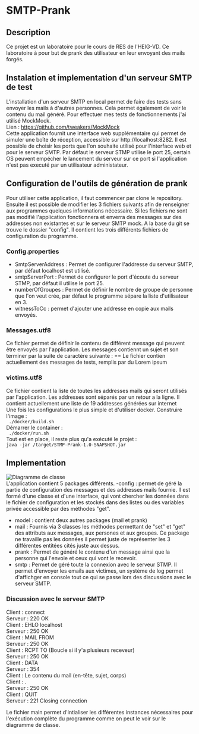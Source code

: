 # SMTP-Prank
## Description
Ce projet est un laboratoire pour le cours de RES de l'HEIG-VD. Ce laboratoire à pour but de prank des utilisateur en leur envoyant des mails forgés.
## Instalation et implementation d'un serveur SMTP de test
L'installation d'un serveur SMTP en local permet de faire des tests sans envoyer les mails à d'autres personnes. Cela permet également de voir le contenu du mail généré.
Pour effectuer mes tests de fonctionnements j'ai utilisé MockMock. <br> Lien : https://github.com/tweakers/MockMock <br>
Cette application fournit une interface web supplémentaire qui permet de simuler une boîte de réception, accessible sur http://localhost:8282. Il est possible de choisir les ports que l'on souhaite utilisé pour l'interface web et pour le serveur SMTP. Par défaut le serveur STMP utilise le port 25, certain OS peuvent empécher le lancement du serveur sur ce port si l'application n'est pas executé par un utilisateur administateur.
## Configuration de l'outils de génération de prank
Pour utiliser cette application, il faut commencer par clone le repository. Ensuite il est possible de modifier les 3 fichiers suivants afin de renseigner aux programmes quelques informations nécessaire. Si les fichiers ne sont pas modifié l'application fonctionnera et enverra des messages sur des addresses non existantes et sur le serveur SMTP mock.
A la base du git se trouve le dossier "config". Il contient les trois différents fichiers de configuration du programme.
### Config.properties 
- SmtpServerAddress : Permet de configurer l'addresse du serveur SMTP, par défaut localhost est utilisé. 
- smtpServerPort : Permet de configurer le port d'écoute du serveur STMP, par défaut il utilise le port 25.
- numberOfGroupes : Permet de définir le nombre de groupe de personne que l'on veut crée, par défaut le programme sépare la liste d'utilisateur en 3.
- witnessToCc : permet d'ajouter une addresse en copie aux mails envoyés.
### Messages.utf8
Ce fichier permet de définir le contenu de différent message qui peuvent être envoyés par l'application. Les messages contiennt un sujet et son terminer par la suite de caractère suivante : ==
Le fichier contien actuellement des messages de tests, remplis par du Lorem ipsum
### victims.utf8
Ce fichier contient la liste de toutes les addresses mails qui seront utilisés par l'application. Les addresses sont séparés par un retour a la ligne. Il contient actuellement une liste de 19 addresses générées sur internet <br>
Une fois les configurations le plus simple et d'utiliser docker.
Construire l'image : <br>
``` ./docker/build.sh```<br>
Démarrer le container : <br>
``` ./docker/run.sh```<br>
Tout est en place, il reste plus qu'a exécuté le projet : <br>
``` java -jar /target/STMP-Prank-1.0-SNAPSHOT.jar ```<br>
## Implementation
![Diagramme de classe](figures/STMP-prank.png)<br>
L'application contient 5 packages différents. 
-config : permet de géré la partie de configuration des messages et des addresses mails fournie. Il est formé d'une classe et d'une interface, qui vont chercher les données dans le fichier de configuration et les stockés dans des listes ou des variables privée accessible par des méthodes "get".
- model : contient deux autres packages (mail et prank)
- mail : Fournis via 3 classes les méthodes permettant de "set" et "get" des attributs aux messages, aux persones et aux groupes. Ce package ne travaille pas les données il permet juste de représenter les 3 différentes entitées cités juste aux dessus.
- prank : Permet de généré le contenu d'un message ainsi que la personne qui l'envoie et ceux qui vont le recevoir.
- smtp : Permet de géré toute la connexion avec le serveur STMP. Il permet d'envoyer les emails aux victimes, un système de log permet d'affichger en console tout ce qui se passe lors des discussions avec le serveur SMTP. <br>

### Discussion avec le serveur SMTP
Client : connect<br>
Serveur : 220 OK<br>
Client : EHLO localhost<br>
Serveur : 250 OK<br>
Client : MAIL FROM<br>
Serveur : 250 OK<br>
Client : RCPT TO (Boucle si il y'a plusieurs receveur)<br>
Serveur : 250 OK<br>
Client : DATA<br>
Serveur : 354<br>
Client : Le contenu du mail (en-tête, sujet, corps)<br>
Client : .<br>
Serveur : 250 OK<br>
Client : QUIT<br>
Serveur : 221 Closing connection<br>

Le fichier main permet d'intialiser les différentes instances nécessaires pour l'exécution complète du programme comme on peut le voir sur le diagramme de classe.

